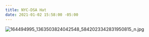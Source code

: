 ```yaml
---
title: NYC-DSA Hat
date: 2021-01-02 15:58:00 -05:00
---
```


![164494995_1363503824042548_5842023342831950815_n.jpg](/uploads/164494995_1363503824042548_5842023342831950815_n.jpg)
